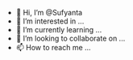 - 👋 Hi, I’m @Sufyanta
- 👀 I’m interested in ...
- 🌱 I’m currently learning ...
- 💞️ I’m looking to collaborate on ...
- 📫 How to reach me ...

<!---
Sufyanta/Sufyanta is a ✨ special ✨ repository because its `README.md` (this file) appears on your GitHub profile.
You can click the Preview link to take a look at your changes.
--->
